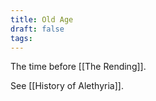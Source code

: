 ```yaml
---
title: Old Age
draft: false
tags:
---
```

The time before [[The Rending]].

See [[History of Alethyria]].